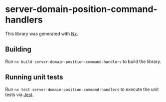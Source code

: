 # server-domain-position-command-handlers

This library was generated with [Nx](https://nx.dev).

## Building

Run `nx build server-domain-position-command-handlers` to build the library.

## Running unit tests

Run `nx test server-domain-position-command-handlers` to execute the unit tests via [Jest](https://jestjs.io).
